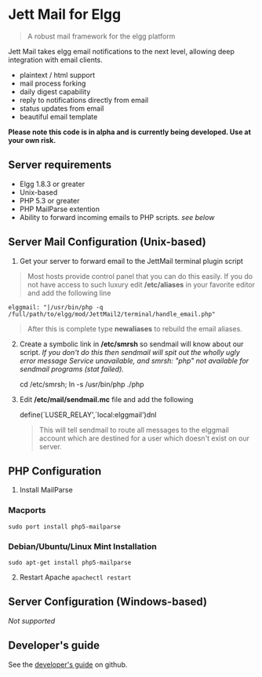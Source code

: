 Jett Mail for Elgg
==================
>A robust mail framework for the elgg platform

Jett Mail takes elgg email notifications to the next level, allowing deep integration with email clients.

 - plaintext / html support
 - mail process forking
 - daily digest capability
 - reply to notifications directly from email
 - status updates from email
 - beautiful email template

**Please note this code is in alpha and is currently being developed. Use at your own risk.**

## Server requirements
 - Elgg 1.8.3 or greater
 - Unix-based
 - PHP 5.3 or greater
 - PHP MailParse extention
 - Ability to forward incoming emails to PHP scripts. *see below*

## Server Mail Configuration (Unix-based)
 1. Get your server to forward email to the JettMail terminal plugin script
> Most hosts provide control panel that you can do this easily. If you do not have access to such luxury edit **/etc/aliases** in your favorite editor and add the following line

    elggmail: "|/usr/bin/php -q /full/path/to/elgg/mod/JettMail2/terminal/handle_email.php"
> After this is complete type **newaliases** to rebuild the email aliases.




 2. Create a symbolic link in **/etc/smrsh** so sendmail will know about our script. *If you don't do this then sendmail will spit out the wholly ugly error message Service unavailable, and smrsh: "php" not available for sendmail programs (stat failed).*

    cd /etc/smrsh;
    ln -s /usr/bin/php ./php

 3. Edit **/etc/mail/sendmail.mc** file and add the following

    define(\`LUSER_RELAY',\`local:elggmail')dnl

    > This will tell sendmail to route all messages to the elggmail account
which are destined for a user which doesn't exist on our server.

## PHP Configuration
 1. Install MailParse
### Macports
`sudo port install php5-mailparse`
### Debian/Ubuntu/Linux Mint Installation
`sudo apt-get install php5-mailparse`

 2. Restart Apache `apachectl restart`

## Server Configuration (Windows-based)
*Not supported*

## Developer's guide
See the [developer's guide](https://github.com/jumbojett/jettmail/wiki/Developer%27s-Guide) on github.


